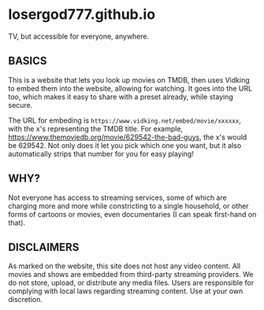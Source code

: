 # losergod777.github.io

TV, but accessible for everyone, anywhere.

## BASICS

This is a website that lets you look up movies on TMDB, then uses Vidking to embed them into the website, allowing for watching. It goes into the URL too, which makes it easy to share with a preset already, while staying secure.

The URL for embeding is `https://www.vidking.net/embed/movie/xxxxxx`, with the x's representing the TMDB title. For example, https://www.themoviedb.org/movie/629542-the-bad-guys, the x's would be 629542. Not only does it let you pick which one you want, but it also automatically strips that number for you for easy playing!

## WHY?

Not everyone has access to streaming services, some of which are charging more and more while constricting to a single household, or other forms of cartoons or movies, even documentaries (I can speak first-hand on that).

## DISCLAIMERS

As marked on the website, this site does not host any video content. All movies and shows are embedded from third-party streaming providers. We do not store, upload, or distribute any media files. Users are responsible for complying with local laws regarding streaming content. Use at your own discretion.
